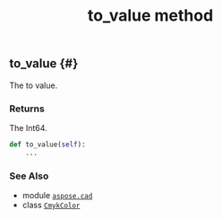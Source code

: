 ﻿---
title: to_value method
second_title: Aspose.CAD for Python via .NET API References
description: 
type: docs
weight: 70
url: /python-net/aspose.cad/cmykcolor/to_value/
is_root: false
---

## to_value {#}

The to value.


### Returns 


The Int64.


```python
def to_value(self):
    ...
```





### See Also
* module [`aspose.cad`](../../)
* class [`CmykColor`](/cad/python-net/aspose.cad/cmykcolor)
